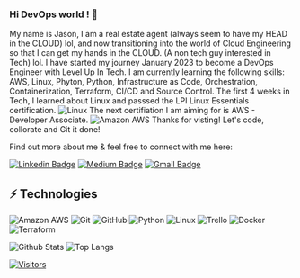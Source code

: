 ### Hi DevOps world ! 👋 

My name is Jason, I am a real estate agent (always seem to have my HEAD in the CLOUD) lol, and now transitioning into the world of Cloud Engineering so that I can get my hands in the CLOUD. (A non tech guy interested in Tech) lol.  I have started my journey January 2023 to become a DevOps Engineer with Level Up In Tech. I am currently learning the following skills: AWS, Linux, Phyton, Python, Infrastructure as Code, Orchestration, Containerization, Terraform, CI/CD and Source Control. The first 4 weeks in Tech, I learned about Linux and passsed the LPI Linux Essentials certification. ![Linux](https://img.shields.io/badge/Linux-FCC624?style=flat-square&logo=linux&logoColor=black) The next certifiation I am aiming for is AWS - Developer Associate. ![Amazon AWS](https://img.shields.io/badge/Amazon%20AWS-232F3E?style=flat-square&logo=amazon-aws) Thanks for visting! Let's code, collorate and Git it done!   

Find out more about me & feel free to connect with me here:  

<!-- Replace the fields below with the information requested. Remember to remove the encapsulating <> characters. For spaces in names, use %20 (e.g. Broadus%20Palmer) -->

[![Linkedin Badge](https://img.shields.io/badge/-Jason%20Li-blue?style=flat-square&logo=Linkedin&logoColor=white&link=https://www.linkedin.com/in/levelupwithbroadus/)](https://www.linkedin.com/in/levelupwithbroadus/)
[![Medium Badge](https://img.shields.io/badge/Jason%20Li-12100E?style=flat-square&logo=medium&logoColor=white&link=https://medium.com/@jlee77711/)](https://medium.com/@jlee77711/)
[![Gmail Badge](https://img.shields.io/badge/-jleeluit@gmail.com-c14438?style=flat-square&logo=Gmail&logoColor=white&link=mailto:jleeluit@gmail.com)](mailto:jleeluit@gmail.com)

## ⚡ Technologies

<!-- Check out the Badges folder for more badges -->

![Amazon AWS](https://img.shields.io/badge/Amazon%20AWS-232F3E?style=flat-square&logo=amazon-aws)
![Git](https://img.shields.io/badge/-Git-black?style=flat-square&logo=git)
![GitHub](https://img.shields.io/badge/-GitHub-181717?style=flat-square&logo=github)
![Python](https://img.shields.io/badge/-Python-black?style=flat-square&logo=Python)
![Linux](https://img.shields.io/badge/Linux-FCC624?style=flat-square&logo=linux&logoColor=black)
![Trello](https://img.shields.io/badge/Trello-%23026AA7.svg?style=flat-square&logo=Trello&logoColor=white)
![Docker](https://img.shields.io/badge/docker-%230db7ed.svg?style=for-the-badge&logo=docker&logoColor=white)
![Terraform](https://img.shields.io/badge/terraform-%235835CC.svg?style=for-the-badge&logo=terraform&logoColor=white)

<!-- Replace the fields below with the information requested. Remember to remove the encapsulating <> characters. -->

![Github Stats](https://github-readme-stats.vercel.app/api?username=LevelUpInTech&count_private=true&show_icons=true&include_all_commits=true)
![Top Langs](https://github-readme-stats.vercel.app/api/top-langs/?username=LevelUpInTech&hide=TeX&layout=compact)


[![Visitors](https://api.visitorbadge.io/api/visitors?path=LevelUpInTech%2FLevelUpInTech&label=VISITORS&countColor=%23263759)](https://visitorbadge.io/status?path=LevelUpInTech%2FLevelUpInTech)
